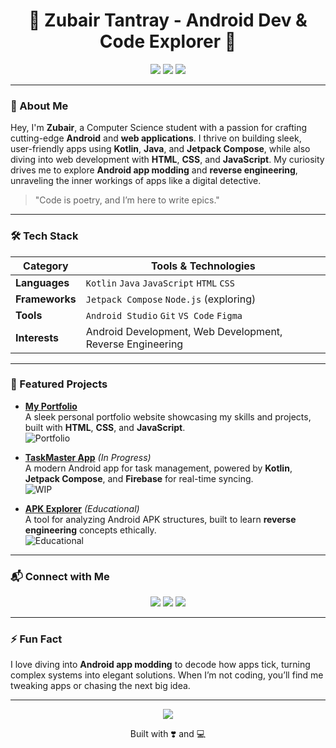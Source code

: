 <div align="center">
  <h1>👾 Zubair Tantray - Android Dev & Code Explorer 👾</h1>
  <img src="https://img.shields.io/badge/Android-Developer-34C759?style=flat&logo=android" />
  <img src="https://img.shields.io/badge/Web-Developer-007ACC?style=flat&logo=html5" />
  <img src="https://img.shields.io/badge/Reverse-Engineer-FF4500?style=flat&logo=git" />
</div>

---

### 🚀 About Me
Hey, I'm **Zubair**, a Computer Science student with a passion for crafting cutting-edge **Android** and **web applications**. I thrive on building sleek, user-friendly apps using **Kotlin**, **Java**, and **Jetpack Compose**, while also diving into web development with **HTML**, **CSS**, and **JavaScript**. My curiosity drives me to explore **Android app modding** and **reverse engineering**, unraveling the inner workings of apps like a digital detective.

> "Code is poetry, and I’m here to write epics."

---

### 🛠️ Tech Stack
| Category          | Tools & Technologies                              |
|-------------------|--------------------------------------------------|
| **Languages**     | `Kotlin` `Java` `JavaScript` `HTML` `CSS`        |
| **Frameworks**    | `Jetpack Compose` `Node.js` (exploring)          |
| **Tools**         | `Android Studio` `Git` `VS Code` `Figma`         |
| **Interests**     | Android Development, Web Development, Reverse Engineering |

---

### 🌟 Featured Projects
- **[My Portfolio](https://lovely-heliotrope-380671.netlify.app/)**  
  A sleek personal portfolio website showcasing my skills and projects, built with **HTML**, **CSS**, and **JavaScript**.  
  ![Portfolio](https://img.shields.io/badge/Status-Live-brightgreen)

- **[TaskMaster App](https://github.com/zubair-tantray/taskmaster)** *(In Progress)*  
  A modern Android app for task management, powered by **Kotlin**, **Jetpack Compose**, and **Firebase** for real-time syncing.  
  ![WIP](https://img.shields.io/badge/Status-WIP-yellow)

- **[APK Explorer](https://github.com/zubair-tantray/apk-explorer)** *(Educational)*  
  A tool for analyzing Android APK structures, built to learn **reverse engineering** concepts ethically.  
  ![Educational](https://img.shields.io/badge/Status-Educational-blue)

---

### 📬 Connect with Me
<div align="center">
  <a href="https://www.linkedin.com/in/zubair-tantray-ba99802b6"><img src="https://img.shields.io/badge/LinkedIn-0077B5?style=flat&logo=linkedin" /></a>
  <a href="mailto:zubairdin229@gmail.com"><img src="https://img.shields.io/badge/Email-D14836?style=flat&logo=gmail" /></a>
  <a href="https://lovely-heliotrope-380671.netlify.app/"><img src="https://img.shields.io/badge/Portfolio-FF7139?style=flat&logo=netlify" /></a>
</div>

---

### ⚡️ Fun Fact
I love diving into **Android app modding** to decode how apps tick, turning complex systems into elegant solutions. When I’m not coding, you’ll find me tweaking apps or chasing the next big idea.

---

<div align="center">
  <img src="https://img.shields.io/badge/Hack-the-Planet-000000?style=flat&logo=git" />
  <p>Built with ❣️ and 💻 </p>
</div>
